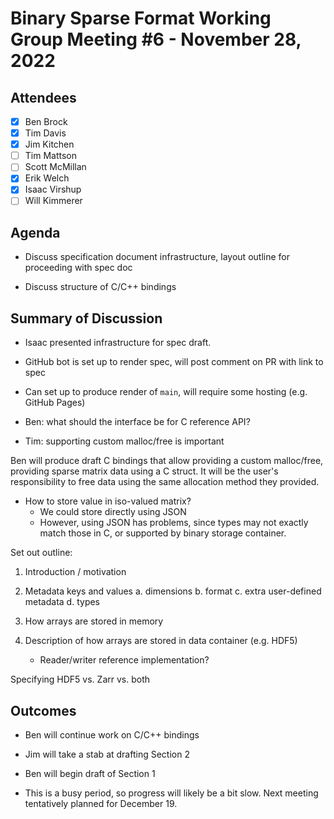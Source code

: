 # Binary Sparse Format Working Group Meeting #6 - November 28, 2022

## Attendees
- [X] Ben Brock
- [X] Tim Davis
- [X] Jim Kitchen
- [ ] Tim Mattson
- [ ] Scott McMillan
- [X] Erik Welch
- [X] Isaac Virshup
- [ ] Will Kimmerer

## Agenda

- Discuss specification document infrastructure, layout outline for proceeding with spec doc

- Discuss structure of C/C++ bindings

## Summary of Discussion

- Isaac presented infrastructure for spec draft.
- GitHub bot is set up to render spec, will post comment on PR with link to spec
- Can set up to produce render of `main`, will require some hosting (e.g. GitHub Pages)

- Ben: what should the interface be for C reference API?
- Tim: supporting custom malloc/free is important

Ben will produce draft C bindings that allow providing a custom malloc/free,
providing sparse matrix data using a C struct.  It will be the user's responsibility
to free data using the same allocation method they provided.

- How to store value in iso-valued matrix?
  * We could store directly using JSON
  * However, using JSON has problems, since types may not exactly match those
    in C, or supported by binary storage container.

Set out outline:

1. Introduction / motivation

2. Metadata keys and values
   a. dimensions
   b. format
   c. extra user-defined metadata
   d. types

3. How arrays are stored in memory

4. Description of how arrays are stored in data container (e.g. HDF5)
   - Reader/writer reference implementation?

Specifying HDF5 vs. Zarr vs. both


## Outcomes
- Ben will continue work on C/C++ bindings
- Jim will take a stab at drafting Section 2
- Ben will begin draft of Section 1

- This is a busy period, so progress will likely be a bit slow.
  Next meeting tentatively planned for December 19.

